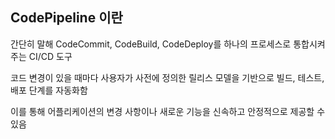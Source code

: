 ## CodePipeline 이란
간단히 말해 CodeCommit, CodeBuild, CodeDeploy를 하나의 프로세스로 통합시켜주는 CI/CD 도구  

코드 변경이 있을 때마다 사용자가 사전에 정의한 릴리스 모델을 기반으로 빌드, 테스트, 배포 단계를 자동화함  
  
이를 통해 어플리케이션의 변경 사항이나 새로운 기능을 신속하고 안정적으로 제공할 수 있음